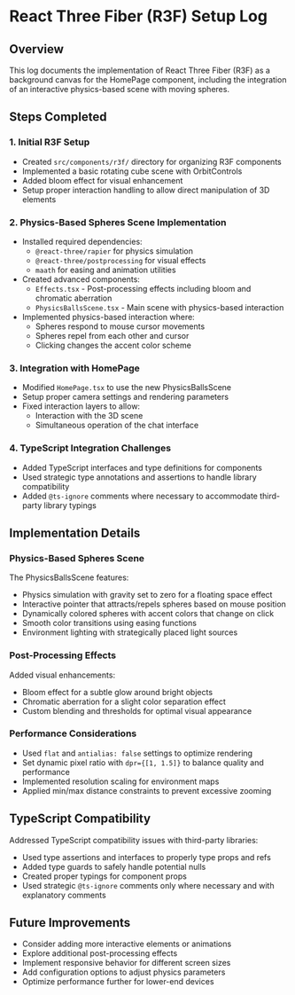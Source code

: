# React Three Fiber (R3F) Setup Log

## Overview
This log documents the implementation of React Three Fiber (R3F) as a background canvas for the HomePage component, including the integration of an interactive physics-based scene with moving spheres.

## Steps Completed

### 1. Initial R3F Setup
- Created `src/components/r3f/` directory for organizing R3F components
- Implemented a basic rotating cube scene with OrbitControls
- Added bloom effect for visual enhancement
- Setup proper interaction handling to allow direct manipulation of 3D elements

### 2. Physics-Based Spheres Scene Implementation
- Installed required dependencies:
  - `@react-three/rapier` for physics simulation
  - `@react-three/postprocessing` for visual effects
  - `maath` for easing and animation utilities
- Created advanced components:
  - `Effects.tsx` - Post-processing effects including bloom and chromatic aberration
  - `PhysicsBallsScene.tsx` - Main scene with physics-based interaction
- Implemented physics-based interaction where:
  - Spheres respond to mouse cursor movements
  - Spheres repel from each other and cursor
  - Clicking changes the accent color scheme

### 3. Integration with HomePage
- Modified `HomePage.tsx` to use the new PhysicsBallsScene
- Setup proper camera settings and rendering parameters
- Fixed interaction layers to allow:
  - Interaction with the 3D scene
  - Simultaneous operation of the chat interface

### 4. TypeScript Integration Challenges
- Added TypeScript interfaces and type definitions for components
- Used strategic type annotations and assertions to handle library compatibility
- Added `@ts-ignore` comments where necessary to accommodate third-party library typings

## Implementation Details

### Physics-Based Spheres Scene
The PhysicsBallsScene features:
- Physics simulation with gravity set to zero for a floating space effect
- Interactive pointer that attracts/repels spheres based on mouse position
- Dynamically colored spheres with accent colors that change on click
- Smooth color transitions using easing functions
- Environment lighting with strategically placed light sources

### Post-Processing Effects
Added visual enhancements:
- Bloom effect for a subtle glow around bright objects
- Chromatic aberration for a slight color separation effect
- Custom blending and thresholds for optimal visual appearance

### Performance Considerations
- Used `flat` and `antialias: false` settings to optimize rendering
- Set dynamic pixel ratio with `dpr={[1, 1.5]}` to balance quality and performance
- Implemented resolution scaling for environment maps
- Applied min/max distance constraints to prevent excessive zooming

## TypeScript Compatibility
Addressed TypeScript compatibility issues with third-party libraries:
- Used type assertions and interfaces to properly type props and refs
- Added type guards to safely handle potential nulls
- Created proper typings for component props
- Used strategic `@ts-ignore` comments only where necessary and with explanatory comments

## Future Improvements
- Consider adding more interactive elements or animations
- Explore additional post-processing effects
- Implement responsive behavior for different screen sizes
- Add configuration options to adjust physics parameters
- Optimize performance further for lower-end devices
